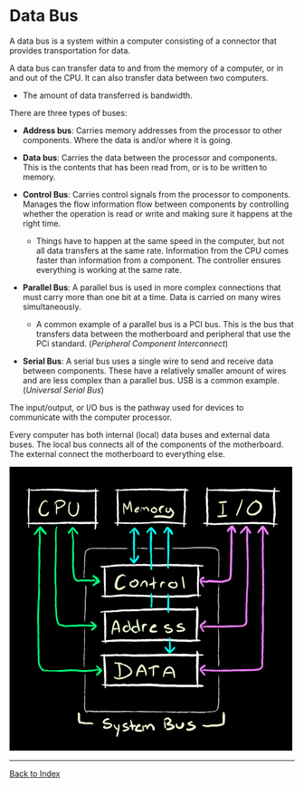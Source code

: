 # Data Bus

A data bus is a system within a computer consisting of a connector that provides transportation for data.

A data bus can transfer data to and from the memory of a computer, or in and out of the CPU.  It can also transfer data between two computers.
+ The amount of data transferred is bandwidth.

There are three types of buses:
+ **Address bus**: Carries memory addresses from the processor to other components.  Where the data is and/or where it is going.
+ **Data bus**: Carries the data between the processor and components.  This is the contents that has been read from, or is to be written to memory.
+ **Control Bus**: Carries control signals from the processor to components.  Manages the flow information flow between components by controlling whether the operation is read or write and making sure it happens at the right time. 
    + Things have to happen at the same speed in the computer, but not all data transfers at the same rate.  Information from the CPU comes faster than information from a component.  The controller ensures everything is working at the same rate.

+ **Parallel Bus**: A parallel bus is used in more complex connections that must carry more than one bit at a time.  Data is carried on many wires simultaneously.
    + A common example of a parallel bus is a PCI bus. This is the bus that transfers data between the motherboard and peripheral that use the PCi standard. (*Peripheral Component Interconnect*)  
+ **Serial Bus**: A serial bus uses a single wire to send and receive data between components.  These have a relatively smaller amount of wires and are less complex than a parallel bus.  USB is a common example. (*Universal Serial Bus*) 

The input/output, or I/O bus is the pathway used for devices to communicate with the computer processor.

Every computer has both internal (local) data buses and external data buses.  The local bus connects all of the components of the motherboard.  The external connect the motherboard to everything else.

![Data Bus Diagram](assets/data_bus.jpg)


---

[Back to Index](comp-sci.md)